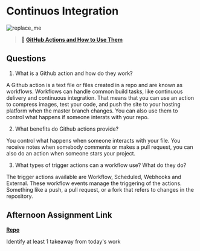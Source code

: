# Continuos Integration

![replace_me](https://codeworks.blob.core.windows.net/public/assets/img/illustrations/placeholder.svg)

> **📖 [GitHub Actions and How to Use Them](https://codeworksacademy.com/fs-student-guide/resources/wk8-9/05-Github-Actions)**

## Questions

1. What is a Github action and how do they work?

A Github action is a text file or files created in a repo and are known as workflows.  Workflows can handle common build tasks, like continuous delivery and continuous integration. That means that you can use an action to compress images, test your code, and push the site to your hosting platform when the master branch changes.  You can also use them to control what happens if someone interats with your repo.

2. What benefits do Github actions provide?

You control what happens when someone interacts with your file. You receive notes when somebody comments or makes a pull request, you can also do an action when someone stars your project.

3. What types of trigger actions can a workflow use? What do they do?

The trigger actions available are Workflow, Scheduled,  Webhooks and External.  These workflow events manage the triggering of the actions. Something like a push, a pull request, or a fork that refers to changes in the repository.

## Afternoon Assignment Link

**[Repo](https://github.com/ScottTLyman/honey-do.git)**

Identify at least 1 takeaway from today's work
